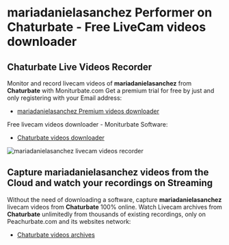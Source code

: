 # mariadanielasanchez Performer on Chaturbate - Free LiveCam videos downloader

## Chaturbate Live Videos Recorder

Monitor and record livecam videos of **mariadanielasanchez** from **Chaturbate** with Moniturbate.com
Get a premium trial for free by just and only registering with your Email address:
* [mariadanielasanchez Premium videos downloader](https://moniturbate.com/request-demo-licence-key.html)

Free livecam videos downloader - Moniturbate Software:
* [Chaturbate videos downloader](https://moniturbate.com/moniturbate-download-software.html)

![mariadanielasanchez livecam videos recorder](https://peachurnet.com/templates/moniturbate-software.png)


## Capture mariadanielasanchez videos from the Cloud and watch your recordings on Streaming

Without the need of downloading a software, capture **mariadanielasanchez** livecam videos from **Chaturbate** 100% online.
Watch Livecam archives from **Chaturbate** unlimitedly from thousands of existing recordings, only on Peachurbate.com and its websites network:
* [Chaturbate videos archives](https://peachurnet.com/)